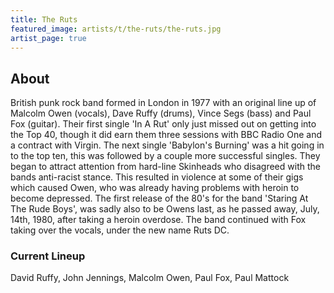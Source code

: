 ```yaml
---
title: The Ruts
featured_image: artists/t/the-ruts/the-ruts.jpg
artist_page: true
---
```

## About

British punk rock band formed in London in 1977 with an original line up of Malcolm Owen (vocals), Dave Ruffy (drums), Vince Segs (bass) and Paul Fox (guitar). Their first single 'In A Rut' only just missed out on getting into the Top 40, though it did earn them three sessions with BBC Radio One and a contract with Virgin. The next single 'Babylon's Burning' was a hit going in to the top ten, this was followed by a couple more successful singles. They began to attract attention from hard-line Skinheads who disagreed with the bands anti-racist stance. This resulted in violence at some of their gigs which caused Owen, who was already having problems with heroin to become depressed. The first release of the 80's for the band 'Staring At The Rude Boys', was sadly also to be Owens last, as he passed away, July, 14th, 1980, after taking a heroin overdose.
The band continued with Fox taking over the vocals, under the new name Ruts DC.

### Current Lineup

David Ruffy, John Jennings, Malcolm Owen, Paul Fox, Paul Mattock


